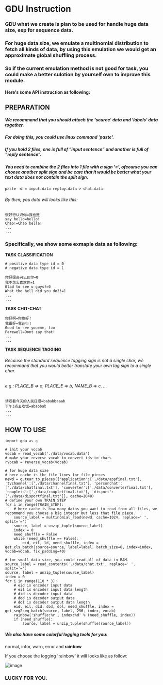 # GDU Instruction

### GDU what we create is plan to be used for handle huge data size, esp for sequence data.
### For huge data size, we emulate a multinomial distribution to fetch all kinds of data, by using this emulation we would get an approximate global shuffling process.
### So if the current emulation method is not good for task, you could make a better sulotion by yourself own to improve this module.

#### Here's some API instruction as following:

## PREPARATION

##### We recommand that you should attach the 'source' data and 'labels' data together.
##### For doing this, you could use linux command 'paste'.
##### If you hold 2 files, one is full of "input sentence" and another is full of "reply sentence".
##### You need to combine the 2 files into 1 file with a sign '=', ofcourse you can choose another split sign and be care that it would be better what your text data does not contain the split sign.

```
paste -d = input.data replay.data > chat.data
```
###### By then, you data will looks like this:

```
很好行认识你=我也是
say hello=hello!
Chao!=Chao bella!
...
...
```

### Specifically, we show some exmaple data as following:

**TASK CLASSIFICATION**


```
# positive data type id = 0
# negative data type id = 1

你好很高兴见到你=0
我不怎么喜欢你=1
Glad to see u guys!=0
What the hell did you do?!=1
...
...
```

**TASK CHIT-CHAT**


```
你好啊=你也好！
我很好=我还行！
Good to see you=me, too
Farewell=Dont say that!
...
...
```

**TASK SEQUENCE TAGGING**

###### Because the standard sequence tagging sign is not a single char, we recommand that you would better translate your own tag sign to a single char.
###### e.g.: PLACE_B => a, PLACE_E => b, NAME_B => c, ...

```
请观看今天的人民日报=bababbaaab
下午3点去吃饭=ababbab
...
...
```

## HOW TO USE


```
import gdu as g

# init your vocab
vocab = read_vocab('./data/vocab.data')
# make your reverse vocab to convert ids to chars
rvocab = reverse_vocab(vocab)

# for huge data size
# here cache is the file lines for file pieces
newd = g.tear_to_pieces({'application':['./data/appfinal.txt'], 'tvchannel':['./data/channelfinal.txt'], 'personchat':['./data/chatfinal.txt'], 'converter':['./data/converterfinal.txt'], 'couplets':['./data/coupletfinal.txt'], 'disport':['./data/disportfinal.txt']}, cache=2048)
# define your own TRAIN_STEP
for i in range(TRAIN_STEP):
    # here cache is how many datas you want to read from all files, we recommend you choose a big integer but less that file piece.
    source_label = multinomial_read(newd, cache=1024, replace=' ', split='=')
    source, label = unzip_tuple(source_label)
    index = 0
    need_shuffle = False
    while (need_shuffle == False):
        eid, eil, ld, need_shuffle, index = get_cls_batch(source=source, label=label, batch_size=8, index=index, vocab=vocab, fix_padding=40)

# for small data size, you could read all of data in RAM.
source_label = read_contents('./data/chat.txt', replace=' ', split='=')
source, label = unzip_tuple(source_label)
index = 0
for i in range(110 * 3):
    # eid is encoder input data
    # eil is encoder input data length
    # did is decoder input data
    # dod is decoder output data
    # dol is decoder output data length
    eid, eil, did, dod, dol, need_shuffle, index = get_seq2seq_batch(source, label, 256, index, vocab)
    rainbow('shuffle:%r , index:%d' % (need_shuffle, index))
    if (need_shuffle):
        source, label = unzip_tuple(shuffle(source_label))
```

##### We also have some colorful logging tools for you:
normal, infor, warn, error and **rainbow**

If you choose the logging 'rainbow' it will looks like as follow:

![image](http://wx1.sinaimg.cn/large/65bb9c9cly1g5d2w5869vj21fq0faanu.jpg)

### LUCKY FOR YOU.